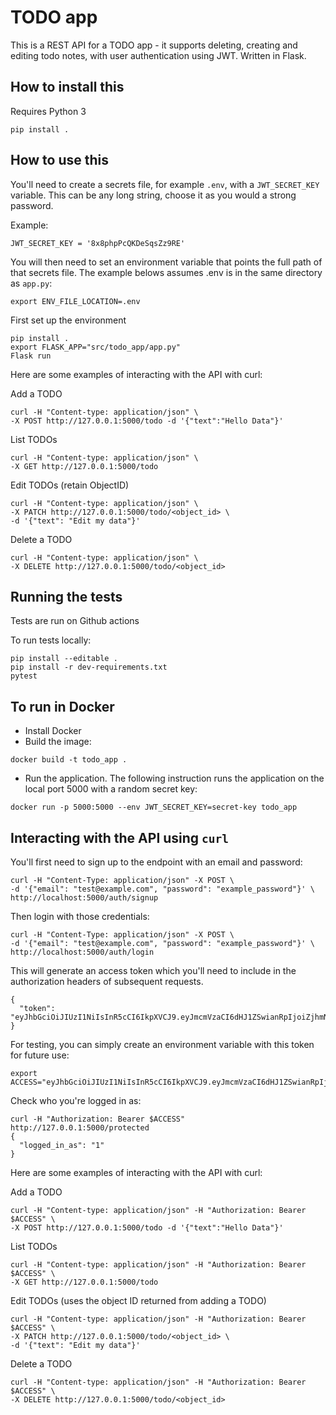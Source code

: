 # TODO app

This is a REST API for a TODO app - it supports deleting, creating and editing todo notes, with user
 authentication using JWT. Written in Flask.

## How to install this

Requires Python 3

```
pip install .
```

## How to use this

You'll need to create a secrets file, for example `.env`, with a `JWT_SECRET_KEY` variable. This can be any long string,
choose it as you would a strong password.

Example:
```
JWT_SECRET_KEY = '8x8phpPcQKDeSqsZz9RE'
```
You will then need to set an environment variable that points the full path of that secrets file. The example belows
assumes .env is in the same directory as `app.py`:
```
export ENV_FILE_LOCATION=.env 
```
First set up the environment

```
pip install .
export FLASK_APP="src/todo_app/app.py"
Flask run
```

Here are some examples of interacting with the API with curl:

Add a TODO
```
curl -H "Content-type: application/json" \
-X POST http://127.0.0.1:5000/todo -d '{"text":"Hello Data"}'
```
List TODOs
```
curl -H "Content-type: application/json" \
-X GET http://127.0.0.1:5000/todo
```

Edit TODOs (retain ObjectID)

```
curl -H "Content-type: application/json" \
-X PATCH http://127.0.0.1:5000/todo/<object_id> \
-d '{"text": "Edit my data"}'
```

Delete a TODO
```
curl -H "Content-type: application/json" \
-X DELETE http://127.0.0.1:5000/todo/<object_id>
```

## Running the tests

Tests are run on Github actions

To run tests locally:

```
pip install --editable .   
pip install -r dev-requirements.txt
pytest
```

## To run in Docker

* Install Docker
* Build the image:

```
docker build -t todo_app . 
```

* Run the application.
  The following instruction runs the application on the local port 5000 with a random secret key:

```
docker run -p 5000:5000 --env JWT_SECRET_KEY=secret-key todo_app
```
## Interacting with the API using `curl`

You'll first need to sign up to the endpoint with an email and password:
```
curl -H "Content-Type: application/json" -X POST \
-d '{"email": "test@example.com", "password": "example_password"}' \
http://localhost:5000/auth/signup
```
Then login with those credentials:
```
curl -H "Content-Type: application/json" -X POST \
-d '{"email": "test@example.com", "password": "example_password"}' \
http://localhost:5000/auth/login
```
This will generate an access token which you'll need to include in the authorization headers of subsequent requests.
```
{
  "token": "eyJhbGciOiJIUzI1NiIsInR5cCI6IkpXVCJ9.eyJmcmVzaCI6dHJ1ZSwianRpIjoiZjhmNDlmMjUtNTQ4OS00NmRjLTkyOWUtZTU2Y2QxOGZhNzRlIiwidXNlcl9jbGFpbXMiOnt9LCJuYmYiOjE0NzQ0NzQ3OTEsImlhdCI6MTQ3NDQ3NDc5MSwiaWRlbnRpdHkiOiJ0ZXN0IiwiZXhwIjoxNDc0NDc1NjkxLCJ0eXBlIjoiYWNjZXNzIn0.vCy0Sec61i9prcGIRRCbG8e9NV6_wFH2ICFgUGCLKpc"
}
```
For testing, you can simply create an environment variable with this token for future use:
```
export ACCESS="eyJhbGciOiJIUzI1NiIsInR5cCI6IkpXVCJ9.eyJmcmVzaCI6dHJ1ZSwianRpIjoiZjhmNDlmMjUtNTQ4OS00NmRjLTkyOWUtZTU2Y2QxOGZhNzRlIiwidXNlcl9jbGFpbXMiOnt9LCJuYmYiOjE0NzQ0NzQ3OTEsImlhdCI6MTQ3NDQ3NDc5MSwiaWRlbnRpdHkiOiJ0ZXN0IiwiZXhwIjoxNDc0NDc1NjkxLCJ0eXBlIjoiYWNjZXNzIn0.vCy0Sec61i9prcGIRRCbG8e9NV6_wFH2ICFgUGCLKpc"
```
Check who you're logged in as:
```
curl -H "Authorization: Bearer $ACCESS" http://127.0.0.1:5000/protected
{
  "logged_in_as": "1"
}
```
Here are some examples of interacting with the API with curl:

Add a TODO
```
curl -H "Content-type: application/json" -H "Authorization: Bearer $ACCESS" \
-X POST http://127.0.0.1:5000/todo -d '{"text":"Hello Data"}'
```
List TODOs
```
curl -H "Content-type: application/json" -H "Authorization: Bearer $ACCESS" \
-X GET http://127.0.0.1:5000/todo
```

Edit TODOs (uses the object ID returned from adding a TODO)

```
curl -H "Content-type: application/json" -H "Authorization: Bearer $ACCESS" \
-X PATCH http://127.0.0.1:5000/todo/<object_id> \
-d '{"text": "Edit my data"}'
```

Delete a TODO
```
curl -H "Content-type: application/json" -H "Authorization: Bearer $ACCESS" \
-X DELETE http://127.0.0.1:5000/todo/<object_id>
```
